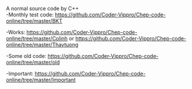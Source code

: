 A normal source code by C++  
-Monthly test code: https://github.com/Coder-Vippro/Chep-code-online/tree/master/BKT  

-Works: https://github.com/Coder-Vippro/Chep-code-online/tree/master/Colinh or https://github.com/Coder-Vippro/Chep-code-online/tree/master/Thaytuong  

-Some old code: https://github.com/Coder-Vippro/Chep-code-online/tree/master/old  

-Important: https://github.com/Coder-Vippro/Chep-code-online/tree/master/Important



